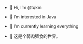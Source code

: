 - 👋 Hi, I’m @tqkm
- 👀 I’m interested in Java
- 🌱 I’m currently learning everything

- :goat: 这是个弱肉强食的世界。
<!---
tqkm/tqkm is a ✨ special ✨ repository because its `README.md` (this file) appears on your GitHub profile.
You can click the Preview link to take a look at your changes.
--->
